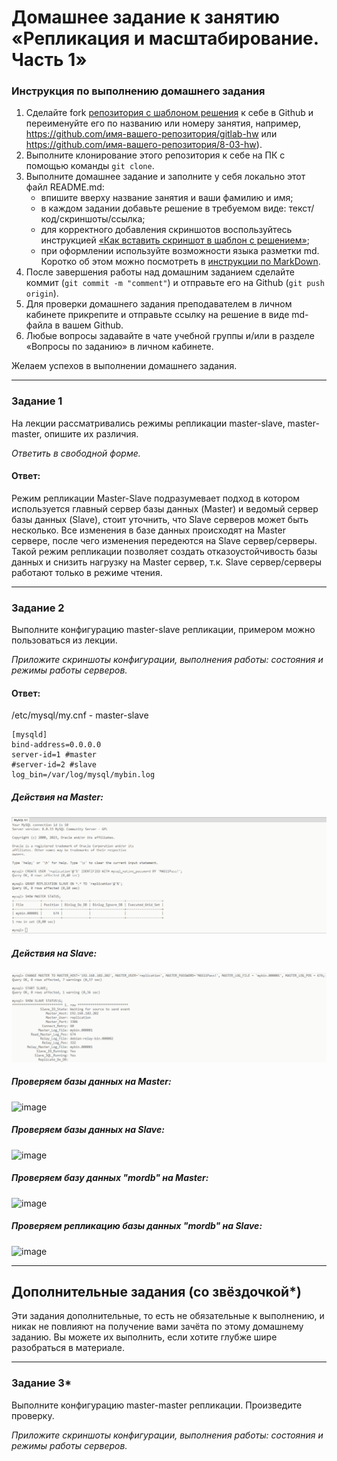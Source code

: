 # Домашнее задание к занятию «Репликация и масштабирование. Часть 1»

### Инструкция по выполнению домашнего задания

1. Сделайте fork [репозитория c шаблоном решения](https://github.com/netology-code/sys-pattern-homework) к себе в Github и переименуйте его по названию или номеру занятия, например, https://github.com/имя-вашего-репозитория/gitlab-hw или https://github.com/имя-вашего-репозитория/8-03-hw).
2. Выполните клонирование этого репозитория к себе на ПК с помощью команды `git clone`.
3. Выполните домашнее задание и заполните у себя локально этот файл README.md:
   - впишите вверху название занятия и ваши фамилию и имя;
   - в каждом задании добавьте решение в требуемом виде: текст/код/скриншоты/ссылка;
   - для корректного добавления скриншотов воспользуйтесь инструкцией [«Как вставить скриншот в шаблон с решением»](https://github.com/netology-code/sys-pattern-homework/blob/main/screen-instruction.md);
   - при оформлении используйте возможности языка разметки md. Коротко об этом можно посмотреть в [инструкции по MarkDown](https://github.com/netology-code/sys-pattern-homework/blob/main/md-instruction.md).
4. После завершения работы над домашним заданием сделайте коммит (`git commit -m "comment"`) и отправьте его на Github (`git push origin`).
5. Для проверки домашнего задания преподавателем в личном кабинете прикрепите и отправьте ссылку на решение в виде md-файла в вашем Github.
6. Любые вопросы задавайте в чате учебной группы и/или в разделе «Вопросы по заданию» в личном кабинете.

Желаем успехов в выполнении домашнего задания.

---

### Задание 1

На лекции рассматривались режимы репликации master-slave, master-master, опишите их различия.

*Ответить в свободной форме.*

#### Ответ:

Режим репликации Master-Slave подразумевает подход в котором используется главный сервер базы данных (Master) и ведомый сервер базы данных (Slave), стоит уточнить, что Slave серверов может быть несколько. Все изменения в базе данных происходят на Master сервере, после чего изменения передеются на Slave сервер/серверы. Такой режим репликации позволяет создать отказоустойчивость базы данных и снизить нагрузку на Master сервер, т.к. Slave сервер/серверы работают только в режиме чтения.

---

### Задание 2

Выполните конфигурацию master-slave репликации, примером можно пользоваться из лекции.

*Приложите скриншоты конфигурации, выполнения работы: состояния и режимы работы серверов.*

#### Ответ:

/etc/mysql/my.cnf - master-slave

```
[mysqld]
bind-address=0.0.0.0
server-id=1 #master
#server-id=2 #slave
log_bin=/var/log/mysql/mybin.log
```
##### Действия на Master:

![image](https://github.com/Redcorprus/sdb-homeworks/blob/main/img/12-06/img11.png)

##### Действия на Slave:

![image](https://github.com/Redcorprus/sdb-homeworks/blob/main/img/12-06/img12.png)

##### Проверяем базы данных на Master:

![image](https://github.com/Redcorprus/sdb-homeworks/blob/main/img/12-06/img21.png)

##### Проверяем базы данных на Slave:

![image](https://github.com/Redcorprus/sdb-homeworks/blob/main/img/12-06/img22.png)

##### Проверяем базу данных "mordb" на Master:

![image](https://github.com/Redcorprus/sdb-homeworks/blob/main/img/12-06/img23.png)

##### Проверяем репликацию базы данных "mordb" на Slave:

![image](https://github.com/Redcorprus/sdb-homeworks/blob/main/img/12-06/img24.png)

---

## Дополнительные задания (со звёздочкой*)
Эти задания дополнительные, то есть не обязательные к выполнению, и никак не повлияют на получение вами зачёта по этому домашнему заданию. Вы можете их выполнить, если хотите глубже шире разобраться в материале.

---

### Задание 3* 

Выполните конфигурацию master-master репликации. Произведите проверку.

*Приложите скриншоты конфигурации, выполнения работы: состояния и режимы работы серверов.*
